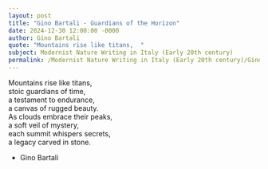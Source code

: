 ```yaml
---
layout: post
title: "Gino Bartali - Guardians of the Horizon"
date: 2024-12-30 12:00:00 -0000
author: Gino Bartali
quote: "Mountains rise like titans,  "
subject: Modernist Nature Writing in Italy (Early 20th century)
permalink: /Modernist Nature Writing in Italy (Early 20th century)/Gino Bartali/Gino Bartali - Guardians of the Horizon
---
```


Mountains rise like titans,  
stoic guardians of time,  
a testament to endurance,  
a canvas of rugged beauty.  
As clouds embrace their peaks,  
a soft veil of mystery,  
each summit whispers secrets,  
a legacy carved in stone.

- Gino Bartali
